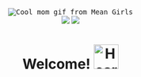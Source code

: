 <div id="header" align="center">
  <kbd><img src="https://media.giphy.com/media/3otPoBRKROJl9UbqMM/giphy.gif" alt="Cool mom gif from Mean Girls"></kbd>
  <div id="badges">
    <a href="www.linkedin.com/in/natashavankan"><img src="https://img.shields.io/badge/LinkedIn-9cf?logo=linkedin&logoColor=ff69b4&style=plastic"></a>
    <a href="https://twitter.com/laladyvankan"><img src="https://img.shields.io/badge/Twitter-9cf?logo=twitter&logoColor=ff69b4&style=plastic"></a>
  </div>
  <img src="https://komarev.com/ghpvc/?username=ladyvankan&style=plastic&color=ff69b4" alt="">
  <h1>
    Welcome!
    <img src="https://media.giphy.com/media/m55nhkd9L6jrVaNxHC/giphy.gif" alt="Hearts and Butterflies" width="50">
  </h1>
 </div>







<!--# ladyvankan.github.io-->
